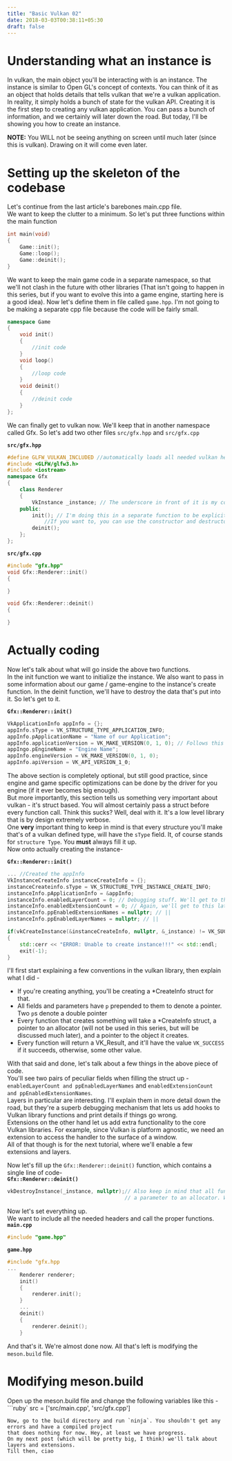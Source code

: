 ```yaml
---
title: "Basic Vulkan 02"
date: 2018-03-03T00:38:11+05:30
draft: false
---
```

# Understanding what an instance is
In vulkan, the main object you'll be interacting with is an instance. The instance is similar to Open GL's concept of contexts.
You can think of it as an object that holds details that tells vulkan that we're a vulkan application. In reality, it simply holds a bunch of state
for the vulkan API. Creating it is the first step to creating any vulkan application. You can pass a bunch of information, and we certainly will later down the road.
But today, I'll be showing you how to create an instance.  


__NOTE:__ You WILL not be seeing anything on screen until much later (since this is vulkan). Drawing on it will come even later.  

# Setting up the skeleton of the codebase
Let's continue from the last article's barebones main.cpp file.  
We want to keep the clutter to a minimum. So let's put three functions within the main function  
```cpp
int main(void)
{
	Game::init();
	Game::loop();
	Game::deinit();
}
```
We want to keep the main game code in a separate namespace, so that we'll not clash in the future with other libraries (That isn't going to happen
in this series, but if you want to evolve this into a game engine, starting here is a good idea). Now let's define them in file called `game.hpp`.
I'm not going to be making a separate cpp file because the code will be fairly small.
```cpp
namespace Game
{
	void init()
	{
		//init code
	}
	void loop()
	{
		//loop code
	}
	void deinit()
	{
		//deinit code
	}
};
```
We can finally get to vulkan now. We'll keep that in another namespace called Gfx. So let's add two other files `src/gfx.hpp` and `src/gfx.cpp`  

	
__`src/gfx.hpp`__
```cpp
#define GLFW_VULKAN_INCLUDED //automatically loads all needed vulkan headers
#include <GLFW/glfw3.h>
#include <iostream>
namespace Gfx
{
	class Renderer
	{
		VkInstance _instance; // The underscore in front of it is my convention for a member variable
	public:
		init(); // I'm doing this in a separate function to be explicit while using it. 
			//If you want to, you can use the constructor and destructor, and take advantage of RAII, but I prefer to do it this way
		deinit();
	};
};
```
__`src/gfx.cpp`__
```cpp
#include "gfx.hpp"
void Gfx::Renderer::init()
{

}

void Gfx::Renderer::deinit()
{

}
```
# Actually coding
Now let's talk about what will go inside the above two functions.  
In the init function we want to initialize the instance. We also want to pass in some information about our game / game-engine to the instance's create function.
In the deinit function, we'll have to destroy the data that's put into it.
So let's get to it.  

__`Gfx::Renderer::init()`__
```cpp
VkApplicationInfo appInfo = {};
appInfo.sType = VK_STRUCTURE_TYPE_APPLICATION_INFO;
appInfo.pApplicationName = "Name of our Application";
appInfo.applicationVersion = VK_MAKE_VERSION(0, 1, 0); // Follows this format - (MAJOR, MINOR, PATCH)
appIngo.pEngineName = "Engine Name";
appInfo.engineVersion = VK_MAKE_VERSION(0, 1, 0);
appInfo.apiVersion = VK_API_VERSION_1_0;
```
The above section is completely optional, but still good practice, since engine and game specific optimizations
can be done by the driver for you engine (if it ever becomes big enough).  
But more importantly, this section tells us something very important about vulkan - it's struct based.
You will almost certainly pass a struct before every function call. Think this sucks? Well, deal with it. It's a low
level library that is by design extremely verbose.  
One __very__ important thing to keep in mind is that every structure you'll make that's of a vulkan defined type,
will have the `sType` field. It, of course stands for `structure Type`. You __must__ always fill it up.  
Now onto actually creating the instance-  

__`Gfx::Renderer::init()`__
```cpp
... //Created the appInfo
VkInstanceCreateInfo instanceCreateInfo = {};
instanceCreateinfo.sType = VK_STRUCTURE_TYPE_INSTANCE_CREATE_INFO;
instanceInfo.pApplicationInfo = &appInfo;
instanceInfo.enabledLayerCount = 0; // Debugging stuff. We'll get to this later
instanceInfo.enabledExtensionCount = 0; // Again, we'll get to this later. I'll simply use || to represent that
instanceInfo.ppEnabledExtensionNames = nullptr; // ||
instanceInfo.ppEnabledLayerNames = nullptr; // ||

if(vkCreateInstance(&instanceCreateInfo, nullptr, &_instance) != VK_SUCCESS)
{
	std::cerr << "ERROR: Unable to create instance!!!" << std::endl;
	exit(-1);
}
```
I'll first start explaining a few conventions in the vulkan library, then explain what I did -

* If you're creating anything, you'll be creating a *CreateInfo struct for that.
* All fields and parameters have `p` prepended to them to denote a pointer. Two `p`s denote a double pointer
* Every function that creates something will take a *CreateInfo struct, a pointer to an allocator (will not be used in this series, but will be discussed much later), and a pointer to the object it creates.
* Every function will return a VK_Result, and it'll have the value `VK_SUCCESS` if it succeeds, otherwise, some other value.  

With that said and done, let's talk about a few things in the above piece of code.  
You'll see two pairs of peculiar fields when filling the struct up - `enabledLayerCount and ppEnabledLayerNames` and `enabledExtensionCount and ppEnabledExtensionNames`.  
Layers in particular are interesting. I'll explain them in more detail down the road, but they're a superb debugging mechanism that lets us add hooks to Vulkan library functions and print details if things go wrong.  
Extensions on the other hand let us add extra functionality to the core Vulkan libraries.
For example, since Vulkan is platform agnostic, we need an extension to access the handler to
the surface of a window.  
All of that though is for the next tutorial, where we'll enable a few extensions and layers.  

Now let's fill up the `Gfx::Renderer::deinit()` function, which contains a single line of code-  
__`Gfx::Renderer::deinit()`__
```cpp
vkDestroyInstance(_instance, nullptr);// Also keep in mind that all functions that destroy objects also take
                                      // a parameter to an allocator. We don't need one, so it's a nullptr
```  

Now let's set everything up.  
We want to include all the needed headers and call the proper functions.  
__`main.cpp`__  
```cpp
#include "game.hpp"

```
__`game.hpp`__
```cpp
#include "gfx.hpp
...
	Renderer renderer;
	init()
	{
		renderer.init();
	}
	...
	deinit()
	{
		renderer.deinit();
	}
```
And that's it. We're almost done now. All that's left is modifying the `meson.build` file.

# Modifying meson.build  
Open up the meson.build file and change the following variables like this -  
```ruby`
src = ['src/main.cpp', 'src/gfx.cpp']
```
Now, go to the build directory and run `ninja`. You shouldn't get any errors and have a compiled project
that does nothing for now. Hey, at least we have progress.  
On my next post (which will be pretty big, I think) we'll talk about layers and extensions.  
Till then, ciao
